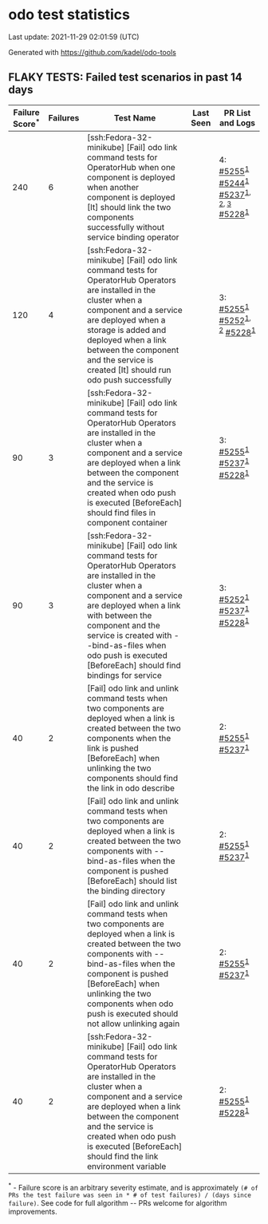 # odo test statistics
Last update: 2021-11-29 02:01:59 (UTC)

Generated with https://github.com/kadel/odo-tools
## FLAKY TESTS: Failed test scenarios in past 14 days
| Failure Score<sup>*</sup> | Failures | Test Name | Last Seen | PR List and Logs 
|---|---|---|---|---|
| 240 | 6 | [ssh:Fedora-32-minikube] [Fail] odo link command tests for OperatorHub when one component is deployed when another component is deployed [It] should link the two components successfully without service binding operator  |  | 4: [#5255](https://github.com/openshift/odo/pull/5255)<sup>[1](https://storage.googleapis.com/origin-ci-test/pr-logs/pull/openshift_odo/5255/pull-ci-openshift-odo-main-psi-kubernetes-integration-e2e/1464233749955743744/build-log.txt)</sup> [#5244](https://github.com/openshift/odo/pull/5244)<sup>[1](https://storage.googleapis.com/origin-ci-test/pr-logs/pull/openshift_odo/5244/pull-ci-openshift-odo-main-psi-kubernetes-integration-e2e/1463168091184697344/build-log.txt)</sup> [#5237](https://github.com/openshift/odo/pull/5237)<sup>[1](https://storage.googleapis.com/origin-ci-test/pr-logs/pull/openshift_odo/5237/pull-ci-openshift-odo-main-psi-kubernetes-integration-e2e/1464079293263908864/build-log.txt), [2](https://storage.googleapis.com/origin-ci-test/pr-logs/pull/openshift_odo/5237/pull-ci-openshift-odo-main-psi-kubernetes-integration-e2e/1464134557514076160/build-log.txt), [3](https://storage.googleapis.com/origin-ci-test/pr-logs/pull/openshift_odo/5237/pull-ci-openshift-odo-main-psi-kubernetes-integration-e2e/1463493708052697088/build-log.txt)</sup> [#5228](https://github.com/openshift/odo/pull/5228)<sup>[1](https://storage.googleapis.com/origin-ci-test/pr-logs/pull/openshift_odo/5228/pull-ci-openshift-odo-main-psi-kubernetes-integration-e2e/1463447021150015488/build-log.txt)</sup> 
| 120 | 4 | [ssh:Fedora-32-minikube] [Fail] odo link command tests for OperatorHub Operators are installed in the cluster when a component and a service are deployed when a storage is added and deployed when a link between the component and the service is created [It] should run odo push successfully  |  | 3: [#5255](https://github.com/openshift/odo/pull/5255)<sup>[1](https://storage.googleapis.com/origin-ci-test/pr-logs/pull/openshift_odo/5255/pull-ci-openshift-odo-main-psi-kubernetes-integration-e2e/1464233749955743744/build-log.txt)</sup> [#5252](https://github.com/openshift/odo/pull/5252)<sup>[1](https://storage.googleapis.com/origin-ci-test/pr-logs/pull/openshift_odo/5252/pull-ci-openshift-odo-main-psi-kubernetes-integration-e2e/1463967354881839104/build-log.txt), [2](https://storage.googleapis.com/origin-ci-test/pr-logs/pull/openshift_odo/5252/pull-ci-openshift-odo-main-psi-kubernetes-integration-e2e/1464161263620722688/build-log.txt)</sup> [#5228](https://github.com/openshift/odo/pull/5228)<sup>[1](https://storage.googleapis.com/origin-ci-test/pr-logs/pull/openshift_odo/5228/pull-ci-openshift-odo-main-psi-kubernetes-integration-e2e/1463440061558165504/build-log.txt)</sup> 
| 90 | 3 | [ssh:Fedora-32-minikube] [Fail] odo link command tests for OperatorHub Operators are installed in the cluster when a component and a service are deployed when a link between the component and the service is created when odo push is executed [BeforeEach] should find files in component container  |  | 3: [#5255](https://github.com/openshift/odo/pull/5255)<sup>[1](https://storage.googleapis.com/origin-ci-test/pr-logs/pull/openshift_odo/5255/pull-ci-openshift-odo-main-psi-kubernetes-integration-e2e/1464248294359175168/build-log.txt)</sup> [#5237](https://github.com/openshift/odo/pull/5237)<sup>[1](https://storage.googleapis.com/origin-ci-test/pr-logs/pull/openshift_odo/5237/pull-ci-openshift-odo-main-psi-kubernetes-integration-e2e/1464134557514076160/build-log.txt)</sup> [#5228](https://github.com/openshift/odo/pull/5228)<sup>[1](https://storage.googleapis.com/origin-ci-test/pr-logs/pull/openshift_odo/5228/pull-ci-openshift-odo-main-psi-kubernetes-integration-e2e/1463447021150015488/build-log.txt)</sup> 
| 90 | 3 | [ssh:Fedora-32-minikube] [Fail] odo link command tests for OperatorHub Operators are installed in the cluster when a component and a service are deployed when a link with between the component and the service is created with --bind-as-files when odo push is executed [BeforeEach] should find bindings for service  |  | 3: [#5252](https://github.com/openshift/odo/pull/5252)<sup>[1](https://storage.googleapis.com/origin-ci-test/pr-logs/pull/openshift_odo/5252/pull-ci-openshift-odo-main-psi-kubernetes-integration-e2e/1464161263620722688/build-log.txt)</sup> [#5237](https://github.com/openshift/odo/pull/5237)<sup>[1](https://storage.googleapis.com/origin-ci-test/pr-logs/pull/openshift_odo/5237/pull-ci-openshift-odo-main-psi-kubernetes-integration-e2e/1464079293263908864/build-log.txt)</sup> [#5228](https://github.com/openshift/odo/pull/5228)<sup>[1](https://storage.googleapis.com/origin-ci-test/pr-logs/pull/openshift_odo/5228/pull-ci-openshift-odo-main-psi-kubernetes-integration-e2e/1463112989539307520/build-log.txt)</sup> 
| 40 | 2 | [Fail] odo link and unlink command tests when two components are deployed when a link is created between the two components when the link is pushed [BeforeEach] when unlinking the two components should find the link in odo describe  |  | 2: [#5255](https://github.com/openshift/odo/pull/5255)<sup>[1](https://storage.googleapis.com/origin-ci-test/pr-logs/pull/openshift_odo/5255/pull-ci-openshift-odo-main-v4.9-integration-e2e/1464248294577278976/build-log.txt)</sup> [#5237](https://github.com/openshift/odo/pull/5237)<sup>[1](https://storage.googleapis.com/origin-ci-test/pr-logs/pull/openshift_odo/5237/pull-ci-openshift-odo-main-v4.9-integration-e2e/1463493814176976896/build-log.txt)</sup> 
| 40 | 2 | [Fail] odo link and unlink command tests when two components are deployed when a link is created between the two components with --bind-as-files when the component is pushed [BeforeEach] should list the binding directory  |  | 2: [#5255](https://github.com/openshift/odo/pull/5255)<sup>[1](https://storage.googleapis.com/origin-ci-test/pr-logs/pull/openshift_odo/5255/pull-ci-openshift-odo-main-v4.9-integration-e2e/1464248294577278976/build-log.txt)</sup> [#5237](https://github.com/openshift/odo/pull/5237)<sup>[1](https://storage.googleapis.com/origin-ci-test/pr-logs/pull/openshift_odo/5237/pull-ci-openshift-odo-main-v4.9-integration-e2e/1463493814176976896/build-log.txt)</sup> 
| 40 | 2 | [Fail] odo link and unlink command tests when two components are deployed when a link is created between the two components with --bind-as-files when the component is pushed [BeforeEach] when unlinking the two components when odo push is executed should not allow unlinking again  |  | 2: [#5255](https://github.com/openshift/odo/pull/5255)<sup>[1](https://storage.googleapis.com/origin-ci-test/pr-logs/pull/openshift_odo/5255/pull-ci-openshift-odo-main-v4.9-integration-e2e/1464248294577278976/build-log.txt)</sup> [#5237](https://github.com/openshift/odo/pull/5237)<sup>[1](https://storage.googleapis.com/origin-ci-test/pr-logs/pull/openshift_odo/5237/pull-ci-openshift-odo-main-v4.9-integration-e2e/1464079293414903808/build-log.txt)</sup> 
| 40 | 2 | [ssh:Fedora-32-minikube] [Fail] odo link command tests for OperatorHub Operators are installed in the cluster when a component and a service are deployed when a link between the component and the service is created when odo push is executed [BeforeEach] should find the link environment variable  |  | 2: [#5255](https://github.com/openshift/odo/pull/5255)<sup>[1](https://storage.googleapis.com/origin-ci-test/pr-logs/pull/openshift_odo/5255/pull-ci-openshift-odo-main-psi-kubernetes-integration-e2e/1464248294359175168/build-log.txt)</sup> [#5228](https://github.com/openshift/odo/pull/5228)<sup>[1](https://storage.googleapis.com/origin-ci-test/pr-logs/pull/openshift_odo/5228/pull-ci-openshift-odo-main-psi-kubernetes-integration-e2e/1463098709188284416/build-log.txt)</sup> 


<sup>*</sup> - Failure score is an arbitrary severity estimate, and is approximately `(# of PRs the test failure was seen in * # of test failures) / (days since failure)`. See code for full algorithm -- PRs welcome for algorithm improvements.
